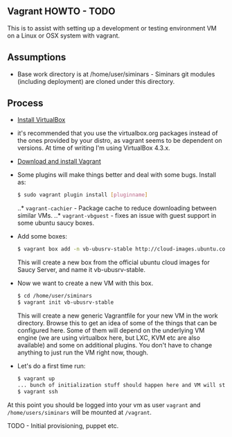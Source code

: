 
Vagrant HOWTO - TODO
--------------------

This is to assist with setting up a development or testing environment VM on a Linux or OSX system
with vagrant.

## Assumptions

 * Base work directory is at /home/user/siminars - Siminars git modules
 (including deployment) are cloned under this directory.

## Process

 * [Install VirtualBox](https://www.virtualbox.org/wiki/Linux_Downloads)
 - it's recommended that you use the virtualbox.org packages instead of
 the ones provided by your distro, as vagrant seems to be dependent on
 versions. At time of writing I'm using VirtualBox 4.3.x.

 * [Download and install Vagrant](http://www.vagrantup.com/downloads.html)

 * Some plugins will make things better and deal with some bugs. Install as:

    ```bash
    $ sudo vagrant plugin install [pluginname]
    ```

    ..* `vagrant-cachier` - Package cache to reduce downloading between similar VMs.
    ..* `vagrant-vbguest` - fixes an issue with guest support in some ubuntu saucy boxes.

 * Add some boxes:

    ```bash
    $ vagrant box add -n vb-ubusrv-stable http://cloud-images.ubuntu.com/vagrant/saucy/current/saucy-server-cloudimg-amd64-vagrant-disk1.box
    ```

    This will create a new box from the official ubuntu cloud images
    for Saucy Server, and name it vb-ubusrv-stable.

 * Now we want to create a new VM with this box.

    ```bash
    $ cd /home/user/siminars
    $ vagrant init vb-ubusrv-stable
    ```

    This will create a new generic Vagrantfile for your new VM in the
    work directory. Browse this to get an idea of some of the things that
    can be configured here. Some of them will depend on the underlying
    VM engine (we are using virtualbox here, but LXC, KVM etc are also
    available) and some on additional plugins. You don't have to change
    anything to just run the VM right now, though.

 * Let's do a first time run:

    ```bash
    $ vagrant up
    ... bunch of initialization stuff should happen here and VM will start...
    $ vagrant ssh
    ```

At this point you should be logged into your vm as user `vagrant` and
`/home/users/siminars` will be mounted at `/vagrant`.

TODO - Initial provisioning, puppet etc.
